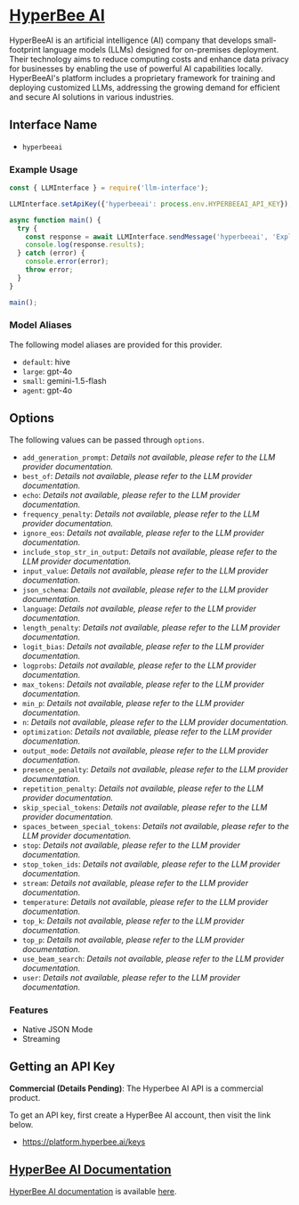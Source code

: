 # [HyperBee AI](https://www.hyperbee.ai)

HyperBeeAI is an artificial intelligence (AI) company that develops small-footprint language models (LLMs) designed for on-premises deployment. Their technology aims to reduce computing costs and enhance data privacy for businesses by enabling the use of powerful AI capabilities locally. HyperBeeAI's platform includes a proprietary framework for training and deploying customized LLMs, addressing the growing demand for efficient and secure AI solutions in various industries.

## Interface Name

- `hyperbeeai`

### Example Usage

```javascript
const { LLMInterface } = require('llm-interface');

LLMInterface.setApiKey({'hyperbeeai': process.env.HYPERBEEAI_API_KEY});

async function main() {
  try {
    const response = await LLMInterface.sendMessage('hyperbeeai', 'Explain the importance of low latency LLMs.');
    console.log(response.results);
  } catch (error) {
    console.error(error);
    throw error;
  }
}

main();
```

### Model Aliases

The following model aliases are provided for this provider. 

- `default`: hive
- `large`: gpt-4o
- `small`: gemini-1.5-flash
- `agent`: gpt-4o


## Options

The following values can be passed through `options`.

- `add_generation_prompt`: _Details not available, please refer to the LLM provider documentation._
- `best_of`: _Details not available, please refer to the LLM provider documentation._
- `echo`: _Details not available, please refer to the LLM provider documentation._
- `frequency_penalty`: _Details not available, please refer to the LLM provider documentation._
- `ignore_eos`: _Details not available, please refer to the LLM provider documentation._
- `include_stop_str_in_output`: _Details not available, please refer to the LLM provider documentation._
- `input_value`: _Details not available, please refer to the LLM provider documentation._
- `json_schema`: _Details not available, please refer to the LLM provider documentation._
- `language`: _Details not available, please refer to the LLM provider documentation._
- `length_penalty`: _Details not available, please refer to the LLM provider documentation._
- `logit_bias`: _Details not available, please refer to the LLM provider documentation._
- `logprobs`: _Details not available, please refer to the LLM provider documentation._
- `max_tokens`: _Details not available, please refer to the LLM provider documentation._
- `min_p`: _Details not available, please refer to the LLM provider documentation._
- `n`: _Details not available, please refer to the LLM provider documentation._
- `optimization`: _Details not available, please refer to the LLM provider documentation._
- `output_mode`: _Details not available, please refer to the LLM provider documentation._
- `presence_penalty`: _Details not available, please refer to the LLM provider documentation._
- `repetition_penalty`: _Details not available, please refer to the LLM provider documentation._
- `skip_special_tokens`: _Details not available, please refer to the LLM provider documentation._
- `spaces_between_special_tokens`: _Details not available, please refer to the LLM provider documentation._
- `stop`: _Details not available, please refer to the LLM provider documentation._
- `stop_token_ids`: _Details not available, please refer to the LLM provider documentation._
- `stream`: _Details not available, please refer to the LLM provider documentation._
- `temperature`: _Details not available, please refer to the LLM provider documentation._
- `top_k`: _Details not available, please refer to the LLM provider documentation._
- `top_p`: _Details not available, please refer to the LLM provider documentation._
- `use_beam_search`: _Details not available, please refer to the LLM provider documentation._
- `user`: _Details not available, please refer to the LLM provider documentation._


### Features

- Native JSON Mode
- Streaming


## Getting an API Key

**Commercial (Details Pending)**: The Hyperbee AI API is a commercial product.

To get an API key, first create a HyperBee AI account, then visit the link below.

- https://platform.hyperbee.ai/keys


## [HyperBee AI Documentation](https://docs.hyperbee.ai/api)

[HyperBee AI documentation](https://docs.hyperbee.ai/api) is available [here](https://docs.hyperbee.ai/api).
